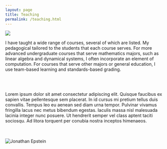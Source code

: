 ```yaml
---
layout: page
title: Teaching
permalink: /teaching.html
---
```


<img src="{{site.baseurl}}/assets/images/kiva1_square.jpg" class="intro-picture">

<div class="intro-text">
  <p>I have taught a wide range of courses, several of which are listed. My pedagogical tailored to the students that each course serves. For more advanced undergraduate courses that serve mathematics majors, such as linear algebra and dynamical systems, I often incorporate an element of computation. For courses that serve other majors or general education, I use team-based learning and standards-based grading.

  <br><br>

  Lorem ipsum dolor sit amet consectetur adipiscing elit. Quisque faucibus ex sapien vitae pellentesque sem placerat. In id cursus mi pretium tellus duis convallis. Tempus leo eu aenean sed diam urna tempor. Pulvinar vivamus fringilla lacus nec metus bibendum egestas. Iaculis massa nisl malesuada lacinia integer nunc posuere. Ut hendrerit semper vel class aptent taciti sociosqu. Ad litora torquent per conubia nostra inceptos himenaeos.</p>
</div>

<br style="clear: both">


<br>

<img src="{{site.baseurl}}/assets/images/wavefield2.jpg" alt="Jonathan Epstein" width="">